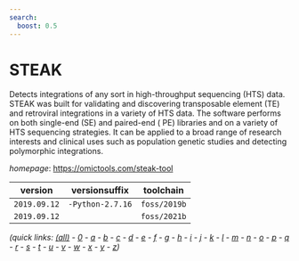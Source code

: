 ```yaml
---
search:
  boost: 0.5
---
```

# STEAK

Detects integrations of any sort in high-throughput  sequencing (HTS) data. STEAK was built for validating and discovering  transposable element (TE) and retroviral integrations in a variety of  HTS data. The software performs on both single-end (SE) and paired-end ( PE) libraries and on a variety of HTS sequencing strategies. It can  be applied to a broad range of research interests and clinical uses  such as population genetic studies and detecting polymorphic integrations.

*homepage*: <https://omictools.com/steak-tool>

version | versionsuffix | toolchain
--------|---------------|----------
``2019.09.12`` | ``-Python-2.7.16`` | ``foss/2019b``
``2019.09.12`` |  | ``foss/2021b``


*(quick links: [(all)](../index.md) - [0](../0/index.md) - [a](../a/index.md) - [b](../b/index.md) - [c](../c/index.md) - [d](../d/index.md) - [e](../e/index.md) - [f](../f/index.md) - [g](../g/index.md) - [h](../h/index.md) - [i](../i/index.md) - [j](../j/index.md) - [k](../k/index.md) - [l](../l/index.md) - [m](../m/index.md) - [n](../n/index.md) - [o](../o/index.md) - [p](../p/index.md) - [q](../q/index.md) - [r](../r/index.md) - [s](../s/index.md) - [t](../t/index.md) - [u](../u/index.md) - [v](../v/index.md) - [w](../w/index.md) - [x](../x/index.md) - [y](../y/index.md) - [z](../z/index.md))*

